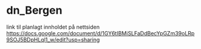 # dn_Bergen
link til planlagt innholdet på nettsiden
https://docs.google.com/document/d/1GY6tIBMiSLFaDdBecYpGZm39oLRp9SOJ5BDpHLql1_w/edit?usp=sharing
